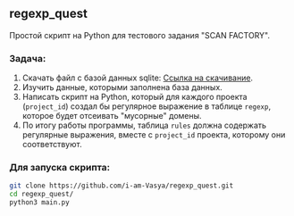 ## regexp_quest

Простой скрипт на Python для тестового задания "SCAN FACTORY".

### Задача:
1. Скачать файл с базой данных sqlite: [Ссылка на скачивание](https://disk.yandex.ru/d/EPzAQWYhvxoUAA).
2. Изучить данные, которыми заполнена база данных.
3. Написать скрипт на Python, который для каждого проекта (`project_id`) создал бы регулярное выражение в таблице `regexp`, которое будет отсеивать "мусорные" домены.
4. По итогу работы программы, таблица `rules` должна содержать регулярные выражения, вместе с `project_id` проекта, которому они соответствуют.

### Для запуска скрипта:
```bash
git clone https://github.com/i-am-Vasya/regexp_quest.git
cd regexp_quest/
python3 main.py

